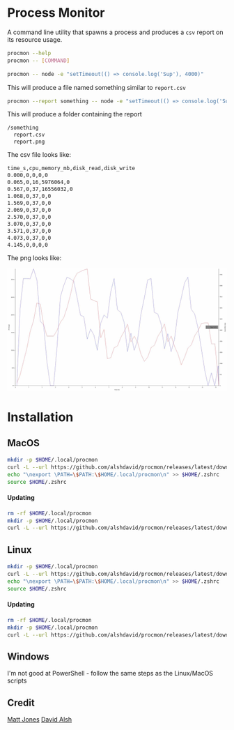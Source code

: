 # Process Monitor

A command line utility that spawns a process and produces a `csv` report on its resource usage.

```bash
procmon --help
procmon -- [COMMAND]
```

```bash
procmon -- node -e "setTimeout(() => console.log('Sup'), 4000)"
```

This will produce a file named something similar to `report.csv`

```bash
procmon --report something -- node -e "setTimeout(() => console.log('Sup'), 4000)"
```

This will produce a folder containing the report

```
/something
  report.csv
  report.png
```

The csv file looks like:
```
time_s,cpu,memory_mb,disk_read,disk_write
0.000,0,0,0,0
0.065,0,16,5976064,0
0.567,0,37,16556032,0
1.068,0,37,0,0
1.569,0,37,0,0
2.069,0,37,0,0
2.570,0,37,0,0
3.070,0,37,0,0
3.571,0,37,0,0
4.073,0,37,0,0
4.145,0,0,0,0
```

The png looks like:

<img src=".github/report.jpg">

# Installation

## MacOS

```bash
mkdir -p $HOME/.local/procmon
curl -L --url https://github.com/alshdavid/procmon/releases/latest/download/macos-arm64.tar.gz | tar -xvzf - -C $HOME/.local/procmon
echo "\nexport \PATH=\$PATH:\$HOME/.local/procmon\n" >> $HOME/.zshrc
source $HOME/.zshrc
```

#### Updating

```bash
rm -rf $HOME/.local/procmon
mkdir -p $HOME/.local/procmon
curl -L --url https://github.com/alshdavid/procmon/releases/latest/download/macos-arm64.tar.gz | tar -xvzf - -C $HOME/.local/procmon
```

## Linux

```bash
mkdir -p $HOME/.local/procmon
curl -L --url https://github.com/alshdavid/procmon/releases/latest/download/linux-amd64.tar.gz | tar -xvzf - -C $HOME/.local/procmon
echo "\nexport \PATH=\$PATH:\$HOME/.local/procmon\n" >> $HOME/.zshrc
source $HOME/.zshrc
```

#### Updating

```bash
rm -rf $HOME/.local/procmon
mkdir -p $HOME/.local/procmon
curl -L --url https://github.com/alshdavid/procmon/releases/latest/download/linux-amd64.tar.gz | tar -xvzf - -C $HOME/.local/procmon
```

## Windows

I'm not good at PowerShell - follow the same steps as the Linux/MacOS scripts

## Credit

[Matt Jones](https://github.com/mattcompiles) 
[David Alsh](https://github.com/alshdavid) 
